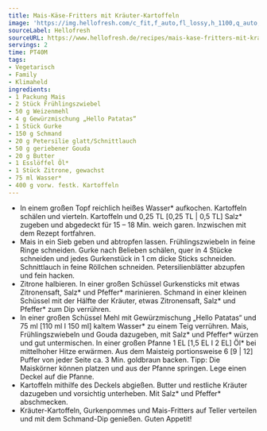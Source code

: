 ```yaml
---
title: Mais-Käse-Fritters mit Kräuter-Kartoffeln
image: 'https://img.hellofresh.com/c_fit,f_auto,fl_lossy,h_1100,q_auto,w_2600/hellofresh_s3/image/mais-kase-fritters-mit-krauter-kartoffeln-7ef58284.jpg'
sourceLabel: Hellofresh
sourceURL: https://www.hellofresh.de/recipes/mais-kase-fritters-mit-krauter-kartoffeln-62cd765578231e229108b0de
servings: 2
time: PT40M
tags:
- Vegetarisch
- Family
- Klimaheld
ingredients:
- 1 Packung Mais
- 2 Stück Frühlingszwiebel
- 50 g Weizenmehl
- 4 g Gewürzmischung „Hello Patatas“
- 1 Stück Gurke
- 150 g Schmand
- 20 g Petersilie glatt/Schnittlauch
- 50 g geriebener Gouda
- 20 g Butter
- 1 Esslöffel Öl*
- 1 Stück Zitrone, gewachst
- 75 ml Wasser*
- 400 g vorw. festk. Kartoffeln
---
```


- In einem großen Topf reichlich heißes Wasser\* aufkochen.  Kartoffeln schälen und vierteln. Kartoffeln und 0,25 TL [0,25 TL | 0,5 TL] Salz\* zugeben und abgedeckt für 15 – 18 Min. weich garen.  Inzwischen mit dem Rezept fortfahren.
- Mais in ein Sieb geben und abtropfen lassen.  Frühlingszwiebeln in feine Ringe schneiden.  Gurke nach Belieben schälen, quer in 4 Stücke schneiden und jedes Gurkenstück in 1 cm dicke Sticks schneiden.  Schnittlauch in feine Röllchen schneiden.  Petersilienblätter abzupfen und fein hacken.
- Zitrone halbieren.  In einer großen Schüssel Gurkensticks mit etwas Zitronensaft, Salz\* und Pfeffer\* marinieren.  Schmand in einer kleinen Schüssel mit der Hälfte der Kräuter, etwas Zitronensaft, Salz\* und Pfeffer\* zum Dip verrühren.
- In einer großen Schüssel Mehl mit Gewürzmischung „Hello Patatas“ und 75 ml [110 ml I 150 ml] kaltem Wasser\* zu einem Teig verrühren. Mais, Frühlingszwiebeln und Gouda dazugeben, mit Salz\* und Pfeffer\* würzen und gut untermischen.  In einer großen Pfanne 1 EL [1,5 EL I 2 EL] Öl\* bei mittelhoher Hitze erwärmen. Aus dem Maisteig portionsweise 6 [9 | 12] Puffer von jeder Seite ca. 3 Min. goldbraun backen.  Tipp: Die Maiskörner können platzen und aus der Pfanne springen. Lege einen Deckel auf die Pfanne.
- Kartoffeln mithilfe des Deckels abgießen.   Butter und restliche Kräuter dazugeben und vorsichtig unterheben. Mit Salz\* und Pfeffer\* abschmecken.
- Kräuter-Kartoffeln, Gurkenpommes und Mais-Fritters auf Teller verteilen und mit dem Schmand-Dip genießen.  Guten Appetit!
